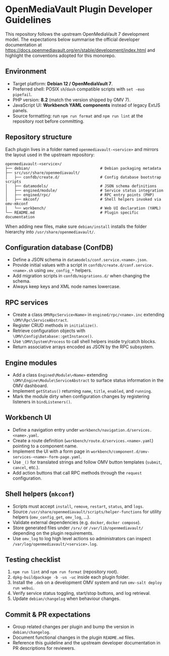 # OpenMediaVault Plugin Developer Guidelines

This repository follows the upstream OpenMediaVault 7 development model. The
expectations below summarise the official developer documentation at
<https://docs.openmediavault.org/en/stable/development/index.html> and
highlight the conventions adopted for this monorepo.

## Environment

- Target platform: **Debian 12 / OpenMediaVault 7**.
- Preferred shell: POSIX `sh`/`dash` compatible scripts with `set -euo pipefail`.
- PHP version: **8.2** (match the version shipped by OMV 7).
- JavaScript UI: **Workbench YAML components** instead of legacy ExtJS panels.
- Source formatting: run `npm run format` and `npm run lint` at the repository
  root before committing.

## Repository structure

Each plugin lives in a folder named `openmediavault-<service>` and mirrors the
layout used in the upstream repository:

```
openmediavault-<service>/
├── debian/                               # Debian packaging metadata
├── src/usr/share/openmediavault/
│   ├── confdb/create.d/                  # Config database bootstrap scripts
│   ├── datamodels/                       # JSON schema definitions
│   ├── engined/module/                   # Service status integration
│   ├── engined/rpc/                      # RPC entry points (PHP)
│   ├── mkconf/                           # Shell helpers invoked via omv-mkconf
│   └── workbench/                        # Web UI declaration (YAML)
└── README.md                             # Plugin specific documentation
```

When adding new files, make sure `debian/install` installs the folder hierarchy
into `/usr/share/openmediavault/`.

## Configuration database (ConfDB)

- Define a JSON schema in `datamodels/conf.service.<name>.json`.
- Provide initial values with a script in
  `confdb/create.d/conf.service.<name>.sh` using `omv_config_*` helpers.
- Add migration scripts in `confdb/migrations.d/` when changing the schema.
- Always keep keys and XML node names lowercase.

## RPC services

- Create a class `OMVRpcService<Name>` in
  `engined/rpc/<name>.inc` extending `\OMV\Rpc\ServiceAbstract`.
- Register CRUD methods in `initialize()`.
- Retrieve configuration objects with
  `\OMV\Config\Database::getInstance()`.
- Use `\OMV\System\Process` to call shell helpers inside try/catch blocks.
- Return associative arrays encoded as JSON by the RPC subsystem.

## Engine modules

- Add a class `Engined\Module\<Name>` extending
  `\OMV\Engine\Module\ServiceAbstract` to surface status information in the OMV
  dashboard.
- Implement `getStatus()` returning `name`, `title`, `enabled`, and `running`.
- Mark the module dirty when configuration changes by registering listeners in
  `bindListeners()`.

## Workbench UI

- Define a navigation entry under
  `workbench/navigation.d/services.<name>.yaml`.
- Create a route definition (`workbench/route.d/services.<name>.yaml`) pointing
  to a component name.
- Implement the UI with a form page in
  `workbench/component.d/omv-services-<name>-form-page.yaml`.
- Use `_()` for translated strings and follow OMV button templates (`submit`,
  `cancel`, etc.).
- Add action buttons that call RPC methods through the `request` configuration.

## Shell helpers (`mkconf`)

- Scripts must accept `install`, `remove`, `restart`, `status`, and `logs`.
- Source `/usr/share/openmediavault/scripts/helper-functions` for utility
  helpers (`omv_config_get`, `omv_log`, ...).
- Validate external dependencies (e.g. `docker`, `docker compose`).
- Store generated files under `/srv/` or `/var/lib/openmediavault/` depending on
  the plugin requirements.
- Use `omv_log` to log high level actions so administrators can inspect
  `/var/log/openmediavault/<service>.log`.

## Testing checklist

1. `npm run lint` and `npm run format` (repository root).
2. `dpkg-buildpackage -b -us -uc` inside each plugin folder.
3. Install the `.deb` on a development OMV system and run `omv-salt deploy run
   webui`.
4. Verify service status toggling, start/stop buttons, and log retrieval.
5. Update `debian/changelog` when behaviour changes.

## Commit & PR expectations

- Group related changes per plugin and bump the version in `debian/changelog`.
- Document functional changes in the plugin `README.md` files.
- Reference this guideline and the upstream developer documentation in PR
  descriptions for reviewers.
